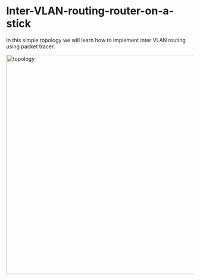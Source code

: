 # Inter-VLAN-routing-router-on-a-stick
In this simple topology we will learn how to implement inter VLAN routing using packet tracer.

<img width="589" alt="topology" src="https://github.com/haider1122-pgc/Inter-VLAN-routing-router-on-a-stick/assets/70263008/c258d244-085a-418a-8d18-d424a553715d">
